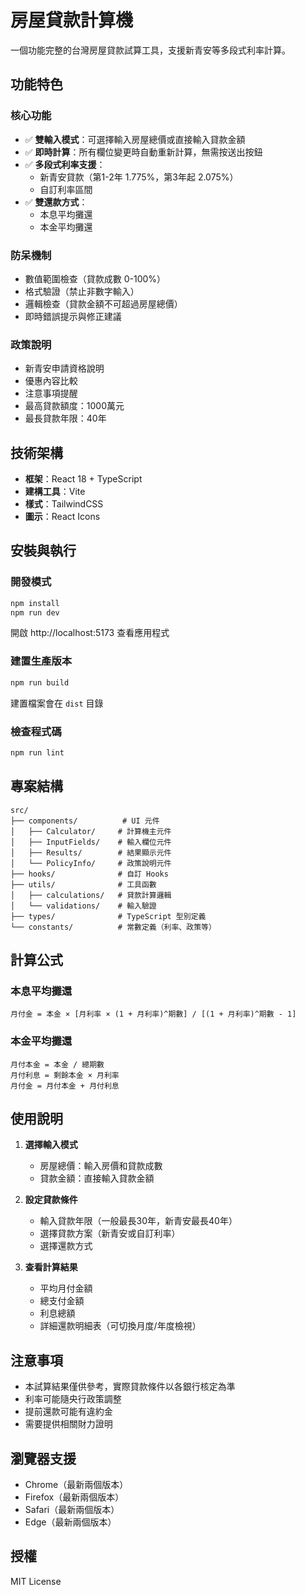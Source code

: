 # 房屋貸款計算機

一個功能完整的台灣房屋貸款試算工具，支援新青安等多段式利率計算。

## 功能特色

### 核心功能
- ✅ **雙輸入模式**：可選擇輸入房屋總價或直接輸入貸款金額
- ✅ **即時計算**：所有欄位變更時自動重新計算，無需按送出按鈕
- ✅ **多段式利率支援**：
  - 新青安貸款（第1-2年 1.775%，第3年起 2.075%）
  - 自訂利率區間
- ✅ **雙還款方式**：
  - 本息平均攤還
  - 本金平均攤還

### 防呆機制
- 數值範圍檢查（貸款成數 0-100%）
- 格式驗證（禁止非數字輸入）
- 邏輯檢查（貸款金額不可超過房屋總價）
- 即時錯誤提示與修正建議

### 政策說明
- 新青安申請資格說明
- 優惠內容比較
- 注意事項提醒
- 最高貸款額度：1000萬元
- 最長貸款年限：40年

## 技術架構

- **框架**：React 18 + TypeScript
- **建構工具**：Vite
- **樣式**：TailwindCSS
- **圖示**：React Icons

## 安裝與執行

### 開發模式
```bash
npm install
npm run dev
```
開啟 http://localhost:5173 查看應用程式

### 建置生產版本
```bash
npm run build
```
建置檔案會在 `dist` 目錄

### 檢查程式碼
```bash
npm run lint
```

## 專案結構

```
src/
├── components/          # UI 元件
│   ├── Calculator/     # 計算機主元件
│   ├── InputFields/    # 輸入欄位元件
│   ├── Results/        # 結果顯示元件
│   └── PolicyInfo/     # 政策說明元件
├── hooks/              # 自訂 Hooks
├── utils/              # 工具函數
│   ├── calculations/   # 貸款計算邏輯
│   └── validations/    # 輸入驗證
├── types/              # TypeScript 型別定義
└── constants/          # 常數定義（利率、政策等）
```

## 計算公式

### 本息平均攤還
```
月付金 = 本金 × [月利率 × (1 + 月利率)^期數] / [(1 + 月利率)^期數 - 1]
```

### 本金平均攤還
```
月付本金 = 本金 / 總期數
月付利息 = 剩餘本金 × 月利率
月付金 = 月付本金 + 月付利息
```

## 使用說明

1. **選擇輸入模式**
   - 房屋總價：輸入房價和貸款成數
   - 貸款金額：直接輸入貸款金額

2. **設定貸款條件**
   - 輸入貸款年限（一般最長30年，新青安最長40年）
   - 選擇貸款方案（新青安或自訂利率）
   - 選擇還款方式

3. **查看計算結果**
   - 平均月付金額
   - 總支付金額
   - 利息總額
   - 詳細還款明細表（可切換月度/年度檢視）

## 注意事項

- 本試算結果僅供參考，實際貸款條件以各銀行核定為準
- 利率可能隨央行政策調整
- 提前還款可能有違約金
- 需要提供相關財力證明

## 瀏覽器支援

- Chrome（最新兩個版本）
- Firefox（最新兩個版本）
- Safari（最新兩個版本）
- Edge（最新兩個版本）

## 授權

MIT License